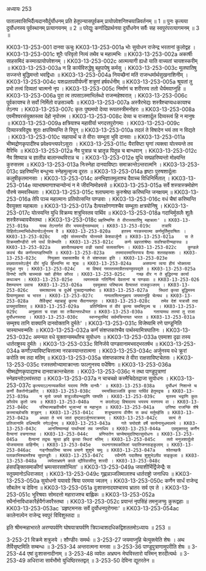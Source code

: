 अध्यायः 253

पातालवासिभिर्दैत्यदानवैर्दुर्योधनम् प्रति हेतूपन्यासपूर्वकम् प्रायोपवेशनिश्चयान्निवर्तनम् ॥ 1 ॥ पुनः कृत्यया दुर्योधनस्य पूर्वस्थानम् प्रत्यानयनम् ॥ 2 ॥ परेद्युः कर्णादिप्रार्थनया दुर्योधनेन सर्वैः सह स्वपुरंपरत्यागमनम् ॥ 3 ॥

KK03-13-253-001	दानवा ऊचुः 
KK03-13-253-001a	भोः सुयोधन राजेन्द्र भरतानां कुलोद्वह ।
KK03-13-253-001c	शूरैः परिवृतो नित्यं तथैव च महात्मभिः ॥
KK03-13-253-002a	अकार्षीः साहसमिदं कस्मात्प्रायोपवेशनम् ।
KK03-13-253-002c	आत्मत्यागी ह्यधो याति वाच्यतां चायशस्करीम् ॥
KK03-13-253-003a	न हि कार्यविरुद्धेषु बहुपापेषु कर्मसु ।
KK03-13-253-003c	मूलघातिषु सज्जन्ते बुद्धिमन्तो भवद्विधाः ॥
KK03-13-253-004a	नियच्छैनां मतिं राजन्धर्मार्थसुखनाशिनीम् ।
KK03-13-253-004c	यशःप्रतापवीर्यघ्नीं शत्रूणां हर्षवर्धनीम् ॥
KK03-13-253-005a	श्रूयतां तु प्रभो तत्त्वं दिव्यतां चात्मनो नृप ।
KK03-13-253-005c	निर्माणं च शरीरस्य ततो धैर्यमवाप्नुहि ॥
KK03-13-253-006a	पुरा त्व तपसाऽस्माभिर्लब्धो राजन्महेश्वरात् ।
KK03-13-253-006c	पूर्वकायश्च ते सर्वो निर्मितो वज्रसञ्चयैः ॥
KK03-13-253-007a	अस्त्रैरभेद्यः शस्त्रैश्चाप्यधःकायश्च तेऽनघ ।
KK03-13-253-007c	कृतः पुष्पमयो देव्या रूपतस्त्रीमनोहरः ॥
KK03-13-253-008a	एवमीश्वरसंयुक्तस्तव देहो नृपोत्तम ।
KK03-13-253-008c	देव्या च राजशार्दूल दिव्यस्त्वं हि न मानुषः ॥
KK03-13-253-009a	क्षत्रियाश्च महावीर्या भगदत्तपुरोगमाः ।
KK03-13-253-009c	दिव्यास्त्रविदुषः शूराः क्षपयिष्यन्ति ते रिपून् ॥
KK03-13-253-010a	तदलं ते विषादेन भयं तव न विद्यते ।
KK03-13-253-010c	सहायार्थं च ते वीराः सम्भूता भुवि दानवाः ॥
KK03-13-253-011a	भीष्मद्रोणकृपादींश्च प्रवेक्ष्यन्त्यपरेऽसुराः ।
KK03-13-253-011c	यैराविष्टा घृणां त्यक्त्वा योत्स्यन्ते तव वैरिभिः ॥
KK03-13-253-012a	नैव पुत्रान्न च भ्रातॄन्न पितॄन्न च बान्धवान् ।
KK03-13-253-012c	नैव शिष्यान्न च ज्ञातीन्न बालान्स्थविरान्न च ।
KK03-13-253-012e	युधि सम्प्रहरिष्यन्तो मोक्ष्यन्ति कुरुसत्तम ॥
KK03-13-253-013a	निःस्नेहा दानवाविष्टाः समाक्रान्तेऽन्तरात्मनि ।
KK03-13-253-013c	प्रहरिष्यन्ति बन्धुभ्यः स्नेहमुत्सृज्य दूरतः ॥
KK03-13-253-014a	हृष्टाः पुरुषशार्दूलाः कलुषीकृतमानसाः ।
KK03-13-253-014c	अनभिज्ञातमूलाश्च दैवाच्च विधिनिर्मितात् ।
KK03-13-253-014e	व्याभाषमाणाश्चान्योन्यं न मे जीवन्विमोक्ष्यसे ॥
KK03-13-253-015a	सर्वे शस्त्रास्त्रमोक्षेण पौरुषे समवस्थिताः ।
KK03-13-253-015c	श्लाघमानाः कुरुश्रेष्ठ करिष्यन्ति जनक्षयम् ॥
KK03-13-253-016a	तेपि पञ्च महात्मानः प्रतियोत्सन्ति पाण्डवाः ।
KK03-13-253-016c	वधं चैषां करिष्यन्ति दैवयुक्ता महाबलाः ॥
KK03-13-253-017a	दैत्यरक्षोगणाश्चैव सम्भूताः क्षत्रयोनिषु ।
KK03-13-253-017c	योत्स्यन्ति युधि विक्रम्य शत्रुभिस्तव पार्थिव ॥
KK03-13-253-018a	गदाभिर्मुसलैः शूलैः शस्त्रैरुच्चावचैस्तथा ।
KK03-13-253-018c	`प्रहरिष्यन्ति ते वीरास्तवारिषु महाबलाः' ॥
KK03-13-253-019a	यच्च तेऽन्तर्गतं वीर भयमर्जुनसम्भवम् ।
KK03-13-253-019c	तत्रापि विहितोऽस्माभिर्वधोपायोऽर्जुनस्य वै ॥
KK03-13-253-020a	हतस्य नरकस्यात्मा कर्णमूर्तिमुपाश्रितः ।
KK03-13-253-020c	तद्वैरं संस्मरन्वीर योत्स्यते केशवार्जुनौ ॥
KK03-13-253-021a	स ते विक्रमशौण्डीरो रणे पार्थं विजेष्यति ।
KK03-13-253-021c	कर्णः प्रहरतांश्रेष्ठः सर्वांश्चारीन्महारथः ॥
KK03-13-253-022a	ज्ञात्वैतच्छद्मना वज्री रक्षार्थं सव्यसाचिनः ।
KK03-13-253-022c	कुण्डले कवचं चैव कर्णस्यापहरिष्यति ॥
KK03-13-253-023a	तस्मादस्माभिरप्यत्र दैत्याः शतसहस्रशः ।
KK03-13-253-023c	नियुक्ता राक्षसाश्चैव ये ते संशप्तका इति ।
KK03-13-253-023e	प्रख्यातास्तेऽर्जुनं वीरं युधि हिंस्यन्ति मा शुचः ॥
KK03-13-253-024a	असपत्ना त्वया हीयं भोक्तव्या वसुधा नृप ।
KK03-13-253-024c	मा विषादं गमस्तस्मान्नैतत्त्वय्युपपद्यते ॥
KK03-13-253-025a	विनष्टे त्वयि चास्माकं पक्षो हीयेत कौरव ।
KK03-13-253-025c	गच्छ वीर न ते बुद्धिरन्या कार्या कथञ्चन ।
KK03-13-253-025e	त्वमस्माकं गतिर्नित्यं देवतानां च पाण्डवाः ॥
KK03-13-253-026	वैशम्पायन उवाच 
KK03-13-253-026a	एवमुक्त्वा परिष्वज्य दैत्यास्तं राजकुञ्जरम् ।
KK03-13-253-026c	समाश्वास्य च दुर्धर्षं पुत्रवद्दानवर्षभाः ॥
KK03-13-253-027a	स्थिरां कृत्वा बुद्धिमस्य प्रियाण्युक्त्वा च भारत ।
KK03-13-253-027c	गम्यतामित्यनुज्ञाय जयमाप्नुहि चेत्यथ ॥
KK03-13-253-028a	तैर्विसृष्टं महाबाहुं कृत्या सैवानयत्पुरः ।
KK03-13-253-028c	तमेव देशं यत्रासौ तदा प्रायमुपाविशत् ॥
KK03-13-253-029a	प्रतिनिक्षिप्य तं वीरं कृत्या समभिपूज्य च ।
KK03-13-253-029c	अनुज्ञाता च राज्ञा सा तत्रैवान्तरधीयत ॥
KK03-13-253-030a	गतायामथ तस्यां तु राजा दुर्योधनस्तदा ।
KK03-13-253-030c	स्वप्नभूतमिदं सर्वमचिन्तयत भारत ॥
KK03-13-253-031a	`सम्मृश्य तानि वाक्यानि दानवोक्तानि दुर्मतेः' ।
KK03-13-253-031c	विजेष्यामि रणे पाण्डूनिति चास्याभवन्मतिः ॥
KK03-13-253-032a	कर्णं संशप्तकांश्चैव पार्थस्यामित्रघातिनः ।
KK03-13-253-032c	अमन्यत वधे युक्तान्समर्थांश्च सुयोधनः ॥
KK03-13-253-033a	एवमाशा दृढा तस्य धार्तराष्ट्रस्य दुर्मतेः ।
KK03-13-253-033c	विनिर्जये पाण्डवानामभवद्भरतर्षभ ॥
KK03-13-253-034a	कर्णोऽप्याविष्टचित्तात्मा नरकस्यान्तरात्मना ।
KK03-13-253-034c	अर्जुनस्य वधे क्रूरां करोति स्म तदा मतिम् ॥
KK03-13-253-035a	संशप्तकाश्च ते वीरा राक्षसाविष्टचेतसः ।
KK03-13-253-035c	रजस्तमोभ्यामाक्रान्ताः फाल्गुनस्य वधैषिणः ॥
KK03-13-253-036a	भीष्मद्रोणकृपाद्याश्च दानवाक्रान्तचेतसः ।
KK03-13-253-036c	न तथा पाण्डुपुत्राणां स्नेहवन्तोऽभवंस्तदा ॥
KK03-13-253-037a	न चाचचक्षे कस्मैचिदेतद्राजा सुयोधनः ।
KK03-13-253-037c	`कृत्ययाऽऽनाय्यकथितं यदस्य निशि दानवैः' ॥
KK03-13-253-038a	दुर्योधनं निशान्ते च कर्णो वैकर्तनोऽब्रवीत् ।
KK03-13-253-038c	स्मयन्निवाञ्जलिं कृत्वा पार्थिवं हेतुमद्वचः ॥
KK03-13-253-039a	न मृतो जयते शत्रूञ्जीवन्भद्राणि पश्यति ।
KK03-13-253-039c	मृतस्य भद्राणि कुतः कौरवेय कुतो जयः ॥
KK03-13-253-040a	न कालोऽद्य विषादस्य भयस्य मरणस्य वा ।
KK03-13-253-040c	परिष्वज्याब्रवीच्चैनं भुजाभ्यां स महाभुजः ॥
KK03-13-253-041a	उत्तिष्ठ राजन्किं शेषे कस्माच्छोचसि शत्रुहन् ।
KK03-13-253-041c	शत्रून्प्रताप्य वीर्येण स कथं मर्तुमर्हसि ॥
KK03-13-253-042a	अथवा ते भयं जातं दृष्ट्वाऽर्जुनपराक्रमम् ।
KK03-13-253-042c	सत्यं ते प्रतिजानामि वधिष्यामि रणेऽर्जुनम् ॥
KK03-13-253-043a	गते त्रयोदशे वर्षे सत्येनायुधमालभे ।
KK03-13-253-043c	आनयिष्याम्यहं पार्थान्वशं तव जनाधिप ॥
KK03-13-253-044a	एवमुक्तस्तु कर्णेन दैत्यानां वचनात्तथा ।
KK03-13-253-044c	प्रणिपातेन चाप्येषामुदतिष्ठत्सुयोधनः ॥
KK03-13-253-045a	दैत्यानां तद्वचः श्रुत्वा हृदि कृत्वा स्थिरां मतिम् ।
KK03-13-253-045c	ततो मनुजशार्दूलो योजयामास वाहिनीम् ।
KK03-13-253-045e	रथनागाश्वकलिलां पदातिजनसङ्कुलाम् ॥
KK03-13-253-046ac	गङ्गौघप्रतिमा चास्य प्रयाणे शुशुभे चमूः ॥
KK03-13-253-047a	श्वेतच्छत्रैः पताकाभिश्चामरैश्च सुपाण्डुरैः ।
KK03-13-253-047c	रथैर्नागैः पदातैश्च शुशुभेऽतीव सङ्कुला ॥
KK03-13-253-048a	व्यपेताभ्रघने काले द्यौरिवासीत्तु शारदी ।
KK03-13-253-048c	`हंसपङ्क्तिसमाकीर्णा भ्रमत्सारसशोभिता' ॥
KK03-13-253-049a	जयाशीर्भिर्द्विजेन्द्रैः स स्तूयमानोऽधिराजवत् ।
KK03-13-253-049c	गृह्णन्नञ्जलिमालाश्च धार्तराष्ट्रो जनाधिपः ॥
KK03-13-253-050a	सुयोधनो ययावग्रे श्रिया परमया ज्वलन् ।
KK03-13-253-050c	कर्णेन सार्धं राजेन्द्र सौबलेन च देविना ॥
KK03-13-253-051a	दुःशासनादयश्चास्य भ्रातरः सर्व एव ते ।
KK03-13-253-051c	भूरिश्रवाः सोमदत्तो महाराजश्च बाह्लिकः ॥
KK03-13-253-052a	रथैर्नानाविधाकारैर्हयैर्गजवरैस्तथा ।
KK03-13-253-052c	प्रयान्तं नृपसिंहं तमनुजग्मुः कुरूद्वहाः ॥
KK03-13-253-053ac	`प्रहृष्टमनसः सर्वे दुर्योधनपुरोगमाः' ॥
KK03-13-253-054ac	कालेनाल्पेन राजेन्द्र स्वपुरं विविशुस्तदा ॥

इति श्रीमन्महाभारते अरण्यपर्वणि घोषयात्रापर्वणि त्रिपञ्चाशदधिकद्विशततमोऽध्यायः ॥ 253 ॥

3-253-21 विक्रमे शत्रुजये । शौण्डीरः समर्थः ॥ 3-253-27 जयमाप्नुहि चेत्युक्त्वेति शेषः । अथ तैर्विसृष्टमिति सम्बन्धः ॥ 3-253-34 अन्तरात्मना मनसा ॥ 3-253-36 पाण्डुपुत्राणामुपरीति शेषः ॥ 3-253-44 एषां दुःशासनादीनाम् ॥ 3-253-48 व्यपेतः अभ्रघनः मेघविस्तारो यस्मिन् शरदीत्यर्थः ॥ 3-253-49 अधिराजा सार्वभौमो युधिष्ठिरस्तद्वत् ॥ 3-253-50 देविना द्यूतरतेन ॥
